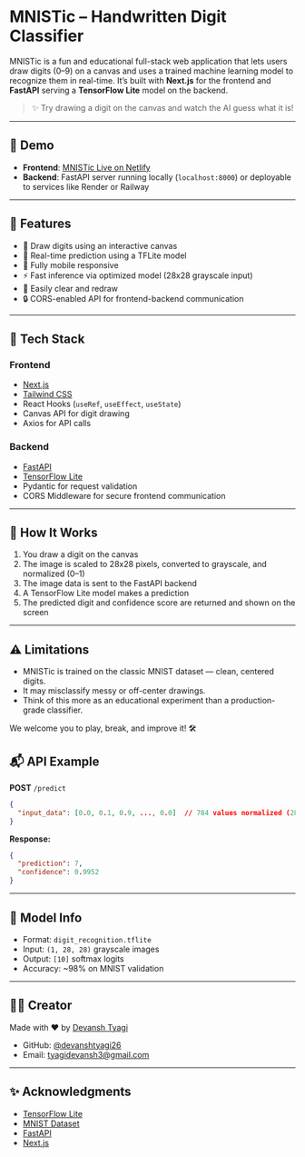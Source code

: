 # MNISTic – Handwritten Digit Classifier

MNISTic is a fun and educational full-stack web application that lets users draw digits (0–9) on a canvas and uses a trained machine learning model to recognize them in real-time. It’s built with **Next.js** for the frontend and **FastAPI** serving a **TensorFlow Lite** model on the backend.

> ✨ Try drawing a digit on the canvas and watch the AI guess what it is!

---

## 🚀 Demo

- **Frontend**: [MNISTic Live on Netlify](https://mnistic.netlify.app)
- **Backend**: FastAPI server running locally (`localhost:8000`) or deployable to services like Render or Railway

---

## 📸 Features

- 🎨 Draw digits using an interactive canvas
- 🔎 Real-time prediction using a TFLite model
- 📱 Fully mobile responsive
- ⚡ Fast inference via optimized model (28x28 grayscale input)
- 🔁 Easily clear and redraw
- 🔒 CORS-enabled API for frontend-backend communication

---

## 🧰 Tech Stack

### Frontend

- [Next.js](https://nextjs.org/)
- [Tailwind CSS](https://tailwindcss.com/)
- React Hooks (`useRef`, `useEffect`, `useState`)
- Canvas API for digit drawing
- Axios for API calls

### Backend

- [FastAPI](https://fastapi.tiangolo.com/)
- [TensorFlow Lite](https://www.tensorflow.org/lite)
- Pydantic for request validation
- CORS Middleware for secure frontend communication

---

## 🧠 How It Works

1. You draw a digit on the canvas
2. The image is scaled to 28x28 pixels, converted to grayscale, and normalized (0–1)
3. The image data is sent to the FastAPI backend
4. A TensorFlow Lite model makes a prediction
5. The predicted digit and confidence score are returned and shown on the screen

---

## ⚠️ Limitations

- MNISTic is trained on the classic MNIST dataset — clean, centered digits.
- It may misclassify messy or off-center drawings.
- Think of this more as an educational experiment than a production-grade classifier.

We welcome you to play, break, and improve it! 🛠️

## 📬 API Example

**POST** `/predict`

```json
{
  "input_data": [0.0, 0.1, 0.9, ..., 0.0]  // 784 values normalized (28x28)
}
```

**Response:**

```json
{
  "prediction": 7,
  "confidence": 0.9952
}
```

---

## 🧠 Model Info

- Format: `digit_recognition.tflite`
- Input: `(1, 28, 28)` grayscale images
- Output: `[10]` softmax logits
- Accuracy: \~98% on MNIST validation

---

## 🙋‍♂️ Creator

Made with ❤️ by [Devansh Tyagi](https://www.linkedin.com/in/tyagi-devansh)

- GitHub: [@devanshtyagi26](https://github.com/devanshtyagi26)
- Email: [tyagidevansh3@gmail.com](mailto:tyagidevansh3@gmail.com)

---

## ✨ Acknowledgments

- [TensorFlow Lite](https://www.tensorflow.org/lite)
- [MNIST Dataset](http://yann.lecun.com/exdb/mnist/)
- [FastAPI](https://fastapi.tiangolo.com/)
- [Next.js](https://nextjs.org/)
